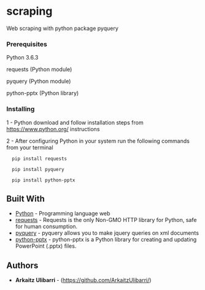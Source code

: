 # scraping

Web scraping with python package pyquery

### Prerequisites

Python 3.6.3

requests (Python module)

pyquery (Python module)

python-pptx (Python library)

### Installing

1 - Python download and follow installation steps from https://www.python.org/ instructions

2 - After configuring Python in your system run the following commands from your terminal

```
  pip install requests
```

```
  pip install pyquery
```

```
  pip install python-pptx
```

## Built With

* [Python](https://www.python.org/) - Programming language web
* [requests](http://docs.python-requests.org/) - Requests is the only Non-GMO HTTP library for Python, safe for human consumption.
* [pyquery](http://pyquery.readthedocs.io/) - pyquery allows you to make jquery queries on xml documents
* [python-pptx](https://python-pptx.readthedocs.io/) - python-pptx is a Python library for creating and updating PowerPoint (.pptx) files.

## Authors

* **Arkaitz Ulibarri** - (https://github.com/ArkaitzUlibarri/)
